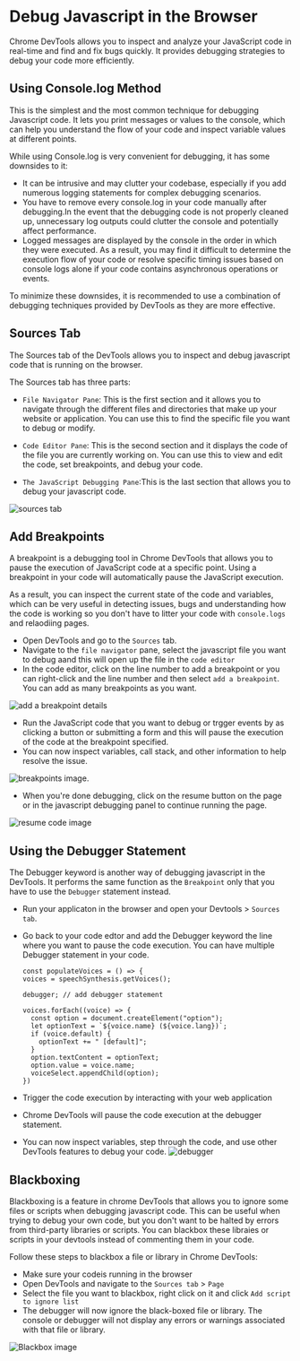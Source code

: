 # Debug Javascript in the Browser

Chrome DevTools allows you to inspect and analyze your JavaScript code in real-time and find and fix bugs quickly. It provides debugging strategies to debug your code more efficiently. 

## Using Console.log Method

This is the simplest and the most common technique for debugging Javascript code. It lets you print messages or values to the console, which can help you understand the flow of your code and inspect variable values at different points.

While using Console.log is very convenient for debugging, it has some downsides to it:

- It can be intrusive and may clutter your codebase, especially if you add numerous logging statements for complex debugging scenarios.
- You have to remove every console.log in your code manually after debugging.In the event that the debugging code is not properly cleaned up, unnecessary log outputs could clutter the console and potentially affect performance.
- Logged messages are displayed by the console in the order in which they were executed. As a result, you may find it difficult to determine the execution flow of your code or resolve specific timing issues based on console logs alone if your code contains asynchronous operations or events.

To minimize these downsides, it is recommended to use a combination of debugging techniques provided by DevTools as they are more effective.


## Sources Tab
The Sources tab of the DevTools allows you to inspect and debug javascript code that is running on the browser.

The Sources tab has three parts:

- `File Navigator Pane`: This is the first section and it allows you to navigate through the different files and directories that make up your website or application. You can use this to find the specific file you want to debug or modify.

- `Code Editor Pane`: This is the second section and it displays the code of the file you are currently working on. You can use this to view and edit the code, set breakpoints, and debug your code.
  
- `The JavaScript Debugging Pane`:This is the last section that allows you to debug your javascript code. 
  
![sources tab](https://res.cloudinary.com/dharme/image/upload/v1684197203/screenshot-rocks_10_kfmqfo.png)

## Add Breakpoints

A breakpoint is a debugging tool in Chrome DevTools that allows you to pause the execution of JavaScript code at a specific point. Using a breakpoint in your code will automatically pause the JavaScript execution.

As a result, you can inspect the current state of the code and variables, which can be very useful in detecting issues, bugs and understanding how the code is working so you don't have to litter your code with `console.logs` and relaodiing pages.

- Open DevTools and go to the `Sources` tab.
- Navigate to the `file navigator` pane, select the javascript file you want to debug aand this will open up the file in the `code editor`
- In the code editor, click on the line number to add a breakpoint or you can right-click and the line number and then select `add a breakpoint`. You can add as many breakpoints as you want.

![add a breakpoint details](https://res.cloudinary.com/dharme/image/upload/v1684233801/add-breakpoint_ahipm8.png)
- Run the JavaScript code that you want to debug or trgger events by as clicking a button or submitting a form and this will pause the execution of the code at the breakpoint specified.
- You can now inspect variables, call stack, and other information to help resolve the issue.
  
![breakpoints image](https://res.cloudinary.com/dharme/image/upload/v1684233801/breakpoints_ojmgl1.png).

- When you're done debugging, click on the resume button on the page or in the javascript debugging panel to continue running the page.

![resume code image](https://res.cloudinary.com/dharme/image/upload/v1684235289/resume-code_vkkdnl.png)


## Using the Debugger Statement

The Debugger keyword is another way of debugging javascript in the DevTools. It performs the same function as the `Breakpoint` only that you have to use the `Debugger` statement instead.

- Run your applicaton in the browser and open your Devtools > `Sources tab`.
- Go back to your code edtor and add the Debugger keyword the line where you want to pause the code execution. You can have multiple Debugger statement in your code.
  
  ``` js{4}
  const populateVoices = () => {
  voices = speechSynthesis.getVoices();

  debugger; // add debugger statement

  voices.forEach((voice) => {
    const option = document.createElement("option");
    let optionText = `${voice.name} (${voice.lang})`;
    if (voice.default) {
      optionText += " [default]";
    }
    option.textContent = optionText;
    option.value = voice.name;
    voiceSelect.appendChild(option);
  })
- Trigger the code execution by interacting with your web application 

- Chrome DevTools will pause the code execution at the debugger statement.

- You can now inspect variables, step through the code, and use other DevTools features to debug your code.
![debugger](https://res.cloudinary.com/dharme/image/upload/v1684243556/debugger_dbgddf.png)


## Blackboxing

Blackboxing is a feature in chrome DevTools that allows you to ignore some files or scripts when debugging javascript code. This can be useful when trying to debug your own code, but you don't want to be halted by errors from third-party libraries or scripts. You can blackbox these libraies or scripts in your devtools instead of commenting them in your code.

Follow these steps to blackbox a file or library in Chrome DevTools:

- Make sure your codeis running in the browser
- Open DevTools and navigate to the `Sources tab` > `Page`
- Select the file you want to blackbox, right click on it and click `Add script to ignore list`
- The debugger will now ignore the black-boxed file or library. The console or debugger will not display any errors or warnings associated with that file or library.

![Blackbox image](https://res.cloudinary.com/dharme/image/upload/v1684221772/blackbox_facffs.png)


